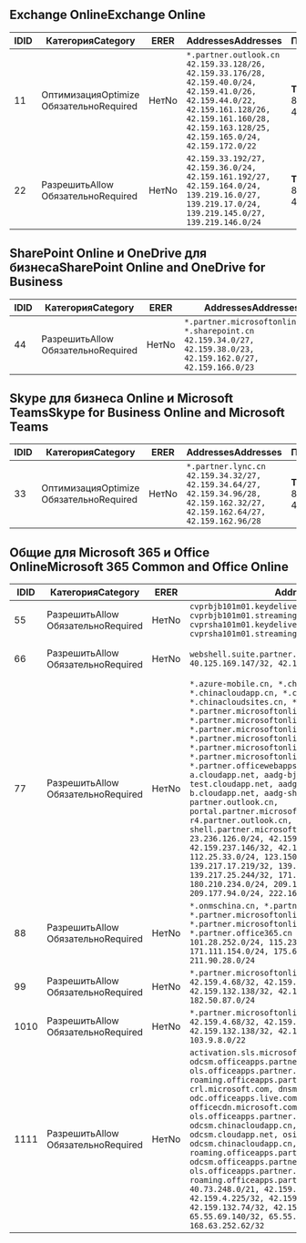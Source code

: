 <!--THIS FILE IS AUTOMATICALLY GENERATED. MANUAL CHANGES WILL BE OVERWRITTEN.-->
<!--Please contact the Office 365 Endpoints team with any questions.-->
<!--China endpoints version 2018073000-->
<!--File generated 2018-09-28 14:38:22.8626-->

## <a name="exchange-online"></a><span data-ttu-id="0de1e-101">Exchange Online</span><span class="sxs-lookup"><span data-stu-id="0de1e-101">Exchange Online</span></span>

<span data-ttu-id="0de1e-102">ID</span><span class="sxs-lookup"><span data-stu-id="0de1e-102">ID</span></span> | <span data-ttu-id="0de1e-103">Категория</span><span class="sxs-lookup"><span data-stu-id="0de1e-103">Category</span></span> | <span data-ttu-id="0de1e-104">ER</span><span class="sxs-lookup"><span data-stu-id="0de1e-104">ER</span></span> | <span data-ttu-id="0de1e-105">Addresses</span><span class="sxs-lookup"><span data-stu-id="0de1e-105">Addresses</span></span> | <span data-ttu-id="0de1e-106">Порты</span><span class="sxs-lookup"><span data-stu-id="0de1e-106">Ports</span></span>
-- | -------------------- | -- | --------------------------------------------------------------------------------------------------------------------------------------------------------------------------------------------------------- | ----------------
<span data-ttu-id="0de1e-107">1</span><span class="sxs-lookup"><span data-stu-id="0de1e-107">1</span></span> | <span data-ttu-id="0de1e-108">Оптимизация</span><span class="sxs-lookup"><span data-stu-id="0de1e-108">Optimize</span></span><BR><span data-ttu-id="0de1e-109">Обязательно</span><span class="sxs-lookup"><span data-stu-id="0de1e-109">Required</span></span> | <span data-ttu-id="0de1e-110">Нет</span><span class="sxs-lookup"><span data-stu-id="0de1e-110">No</span></span> | `*.partner.outlook.cn`<BR>`42.159.33.128/26, 42.159.33.176/28, 42.159.40.0/24, 42.159.41.0/26, 42.159.44.0/22, 42.159.161.128/26, 42.159.161.160/28, 42.159.163.128/25, 42.159.165.0/24, 42.159.172.0/22` | <span data-ttu-id="0de1e-111">**TCP:** 443, 80</span><span class="sxs-lookup"><span data-stu-id="0de1e-111">**TCP:** 443, 80</span></span>
<span data-ttu-id="0de1e-112">2</span><span class="sxs-lookup"><span data-stu-id="0de1e-112">2</span></span> | <span data-ttu-id="0de1e-113">Разрешить</span><span class="sxs-lookup"><span data-stu-id="0de1e-113">Allow</span></span><BR><span data-ttu-id="0de1e-114">Обязательно</span><span class="sxs-lookup"><span data-stu-id="0de1e-114">Required</span></span> | <span data-ttu-id="0de1e-115">Нет</span><span class="sxs-lookup"><span data-stu-id="0de1e-115">No</span></span> | `42.159.33.192/27, 42.159.36.0/24, 42.159.161.192/27, 42.159.164.0/24, 139.219.16.0/27, 139.219.17.0/24, 139.219.145.0/27, 139.219.146.0/24` | <span data-ttu-id="0de1e-116">**TCP:** 443, 80</span><span class="sxs-lookup"><span data-stu-id="0de1e-116">**TCP:** 443, 80</span></span>

## <a name="sharepoint-online-and-onedrive-for-business"></a><span data-ttu-id="0de1e-117">SharePoint Online и OneDrive для бизнеса</span><span class="sxs-lookup"><span data-stu-id="0de1e-117">SharePoint Online and OneDrive for Business</span></span>

<span data-ttu-id="0de1e-118">ID</span><span class="sxs-lookup"><span data-stu-id="0de1e-118">ID</span></span> | <span data-ttu-id="0de1e-119">Категория</span><span class="sxs-lookup"><span data-stu-id="0de1e-119">Category</span></span> | <span data-ttu-id="0de1e-120">ER</span><span class="sxs-lookup"><span data-stu-id="0de1e-120">ER</span></span> | <span data-ttu-id="0de1e-121">Addresses</span><span class="sxs-lookup"><span data-stu-id="0de1e-121">Addresses</span></span> | <span data-ttu-id="0de1e-122">Порты</span><span class="sxs-lookup"><span data-stu-id="0de1e-122">Ports</span></span>
-- | ----------------- | -- | --------------------------------------------------------------------------------------------------------------------- | ----------------
<span data-ttu-id="0de1e-123">4</span><span class="sxs-lookup"><span data-stu-id="0de1e-123">4</span></span> | <span data-ttu-id="0de1e-124">Разрешить</span><span class="sxs-lookup"><span data-stu-id="0de1e-124">Allow</span></span><BR><span data-ttu-id="0de1e-125">Обязательно</span><span class="sxs-lookup"><span data-stu-id="0de1e-125">Required</span></span> | <span data-ttu-id="0de1e-126">Нет</span><span class="sxs-lookup"><span data-stu-id="0de1e-126">No</span></span> | `*.partner.microsoftonline.cn, *.sharepoint.cn`<BR>`42.159.34.0/27, 42.159.38.0/23, 42.159.162.0/27, 42.159.166.0/23` | <span data-ttu-id="0de1e-127">**TCP:** 443, 80</span><span class="sxs-lookup"><span data-stu-id="0de1e-127">**TCP:** 443, 80</span></span>

## <a name="skype-for-business-online-and-microsoft-teams"></a><span data-ttu-id="0de1e-128">Skype для бизнеса Online и Microsoft Teams</span><span class="sxs-lookup"><span data-stu-id="0de1e-128">Skype for Business Online and Microsoft Teams</span></span>

<span data-ttu-id="0de1e-129">ID</span><span class="sxs-lookup"><span data-stu-id="0de1e-129">ID</span></span> | <span data-ttu-id="0de1e-130">Категория</span><span class="sxs-lookup"><span data-stu-id="0de1e-130">Category</span></span> | <span data-ttu-id="0de1e-131">ER</span><span class="sxs-lookup"><span data-stu-id="0de1e-131">ER</span></span> | <span data-ttu-id="0de1e-132">Addresses</span><span class="sxs-lookup"><span data-stu-id="0de1e-132">Addresses</span></span> | <span data-ttu-id="0de1e-133">Порты</span><span class="sxs-lookup"><span data-stu-id="0de1e-133">Ports</span></span>
-- | -------------------- | -- | -------------------------------------------------------------------------------------------------------------------------------- | ----------------
<span data-ttu-id="0de1e-134">3</span><span class="sxs-lookup"><span data-stu-id="0de1e-134">3</span></span> | <span data-ttu-id="0de1e-135">Оптимизация</span><span class="sxs-lookup"><span data-stu-id="0de1e-135">Optimize</span></span><BR><span data-ttu-id="0de1e-136">Обязательно</span><span class="sxs-lookup"><span data-stu-id="0de1e-136">Required</span></span> | <span data-ttu-id="0de1e-137">Нет</span><span class="sxs-lookup"><span data-stu-id="0de1e-137">No</span></span> | `*.partner.lync.cn`<BR>`42.159.34.32/27, 42.159.34.64/27, 42.159.34.96/28, 42.159.162.32/27, 42.159.162.64/27, 42.159.162.96/28` | <span data-ttu-id="0de1e-138">**TCP:** 443, 80</span><span class="sxs-lookup"><span data-stu-id="0de1e-138">**TCP:** 443, 80</span></span>

## <a name="microsoft-365-common-and-office-online"></a><span data-ttu-id="0de1e-139">Общие для Microsoft 365 и Office Online</span><span class="sxs-lookup"><span data-stu-id="0de1e-139">Microsoft 365 Common and Office Online</span></span>

<span data-ttu-id="0de1e-140">ID</span><span class="sxs-lookup"><span data-stu-id="0de1e-140">ID</span></span> | <span data-ttu-id="0de1e-141">Категория</span><span class="sxs-lookup"><span data-stu-id="0de1e-141">Category</span></span> | <span data-ttu-id="0de1e-142">ER</span><span class="sxs-lookup"><span data-stu-id="0de1e-142">ER</span></span> | <span data-ttu-id="0de1e-143">Addresses</span><span class="sxs-lookup"><span data-stu-id="0de1e-143">Addresses</span></span> | <span data-ttu-id="0de1e-144">Порты</span><span class="sxs-lookup"><span data-stu-id="0de1e-144">Ports</span></span>
-- | ----------------- | -- | ---------------------------------------------------------------------------------------------------------------------------------------------------------------------------------------------------------------------------------------------------------------------------------------------------------------------------------------------------------------------------------------------------------------------------------------------------------------------------------------------------------------------------------------------------------------------------------------------------------------------------------------------------------------------------------------------------------------------------------------------------------------------------------------------------------------------------------------------------------------------------------------------------------------------------------------------------------------------------------------------------------------------------------------------------------------------------------- | ----------------
<span data-ttu-id="0de1e-145">5</span><span class="sxs-lookup"><span data-stu-id="0de1e-145">5</span></span> | <span data-ttu-id="0de1e-146">Разрешить</span><span class="sxs-lookup"><span data-stu-id="0de1e-146">Allow</span></span><BR><span data-ttu-id="0de1e-147">Обязательно</span><span class="sxs-lookup"><span data-stu-id="0de1e-147">Required</span></span> | <span data-ttu-id="0de1e-148">Нет</span><span class="sxs-lookup"><span data-stu-id="0de1e-148">No</span></span> | `cvprbjb101m01.keydelivery.mediaservices.chinacloudapi.cn, cvprbjb101m01.streaming.mediaservices.chinacloudapi.cn, cvprsha101m01.keydelivery.mediaservices.chinacloudapi.cn, cvprsha101m01.streaming.mediaservices.chinacloudapi.cn` | <span data-ttu-id="0de1e-149">**TCP:** 443, 80</span><span class="sxs-lookup"><span data-stu-id="0de1e-149">**TCP:** 443, 80</span></span>
<span data-ttu-id="0de1e-150">6</span><span class="sxs-lookup"><span data-stu-id="0de1e-150">6</span></span> | <span data-ttu-id="0de1e-151">Разрешить</span><span class="sxs-lookup"><span data-stu-id="0de1e-151">Allow</span></span><BR><span data-ttu-id="0de1e-152">Обязательно</span><span class="sxs-lookup"><span data-stu-id="0de1e-152">Required</span></span> | <span data-ttu-id="0de1e-153">Нет</span><span class="sxs-lookup"><span data-stu-id="0de1e-153">No</span></span> | `webshell.suite.partner.microsoftonline.cn`<BR>`40.125.169.147/32, 42.159.201.24/32` | <span data-ttu-id="0de1e-154">**TCP:** 443, 80</span><span class="sxs-lookup"><span data-stu-id="0de1e-154">**TCP:** 443, 80</span></span>
<span data-ttu-id="0de1e-155">7</span><span class="sxs-lookup"><span data-stu-id="0de1e-155">7</span></span> | <span data-ttu-id="0de1e-156">Разрешить</span><span class="sxs-lookup"><span data-stu-id="0de1e-156">Allow</span></span><BR><span data-ttu-id="0de1e-157">Обязательно</span><span class="sxs-lookup"><span data-stu-id="0de1e-157">Required</span></span> | <span data-ttu-id="0de1e-158">Нет</span><span class="sxs-lookup"><span data-stu-id="0de1e-158">No</span></span> | `*.azure-mobile.cn, *.chinacloudapi.cn, *.chinacloudapp.cn, *.chinacloud-mobile.cn, *.chinacloudsites.cn, *.partner.microsoftonline-m.cn, *.partner.microsoftonline-m.net.cn, *.partner.microsoftonline-m-i.cn, *.partner.microsoftonline-m-i.net.cn, *.partner.microsoftonline-p.net.cn, *.partner.microsoftonline-p-i.cn, *.partner.microsoftonline-p-i.net.cn, *.partner.officewebapps.cn, *.windowsazure.cn, aadg-bjb-a.cloudapp.net, aadg-bjb-b.cloudapp.net, aadg-bjb-test.cloudapp.net, aadg-sha-a.cloudapp.net, aadg-sha-b.cloudapp.net, aadg-sha-test.cloudapp.net, partner.outlook.cn, portal.partner.microsoftonline.cdnsvc.com, r4.partner.outlook.cn, shell.partner.microsoftonline.cdnsvc.com`<BR>`23.236.126.0/24, 42.159.224.122/32, 42.159.233.91/32, 42.159.237.146/32, 42.159.238.120/32, 58.68.168.0/24, 112.25.33.0/24, 123.150.49.0/24, 125.65.247.0/24, 139.217.17.219/32, 139.217.19.156/32, 139.217.21.3/32, 139.217.25.244/32, 171.107.84.0/24, 180.210.232.0/24, 180.210.234.0/24, 209.177.86.0/24, 209.177.90.0/24, 209.177.94.0/24, 222.161.226.0/24` | <span data-ttu-id="0de1e-159">**TCP:** 443, 80</span><span class="sxs-lookup"><span data-stu-id="0de1e-159">**TCP:** 443, 80</span></span>
<span data-ttu-id="0de1e-160">8</span><span class="sxs-lookup"><span data-stu-id="0de1e-160">8</span></span> | <span data-ttu-id="0de1e-161">Разрешить</span><span class="sxs-lookup"><span data-stu-id="0de1e-161">Allow</span></span><BR><span data-ttu-id="0de1e-162">Обязательно</span><span class="sxs-lookup"><span data-stu-id="0de1e-162">Required</span></span> | <span data-ttu-id="0de1e-163">Нет</span><span class="sxs-lookup"><span data-stu-id="0de1e-163">No</span></span> | `*.onmschina.cn, *.partner.microsoftonline.net.cn, *.partner.microsoftonline-i.cn, *.partner.microsoftonline-i.net.cn, *.partner.office365.cn`<BR>`101.28.252.0/24, 115.231.150.0/24, 123.235.32.0/24, 171.111.154.0/24, 175.6.10.0/24, 180.210.229.0/24, 211.90.28.0/24` | <span data-ttu-id="0de1e-164">**TCP:** 443, 80</span><span class="sxs-lookup"><span data-stu-id="0de1e-164">**TCP:** 443, 80</span></span>
<span data-ttu-id="0de1e-165">9</span><span class="sxs-lookup"><span data-stu-id="0de1e-165">9</span></span> | <span data-ttu-id="0de1e-166">Разрешить</span><span class="sxs-lookup"><span data-stu-id="0de1e-166">Allow</span></span><BR><span data-ttu-id="0de1e-167">Обязательно</span><span class="sxs-lookup"><span data-stu-id="0de1e-167">Required</span></span> | <span data-ttu-id="0de1e-168">Нет</span><span class="sxs-lookup"><span data-stu-id="0de1e-168">No</span></span> | `*.partner.microsoftonline-p.cn`<BR>`42.159.4.68/32, 42.159.4.200/32, 42.159.7.156/32, 42.159.132.138/32, 42.159.133.17/32, 42.159.135.78/32, 182.50.87.0/24` | <span data-ttu-id="0de1e-169">**TCP:** 443, 80</span><span class="sxs-lookup"><span data-stu-id="0de1e-169">**TCP:** 443, 80</span></span>
<span data-ttu-id="0de1e-170">10</span><span class="sxs-lookup"><span data-stu-id="0de1e-170">10</span></span> | <span data-ttu-id="0de1e-171">Разрешить</span><span class="sxs-lookup"><span data-stu-id="0de1e-171">Allow</span></span><BR><span data-ttu-id="0de1e-172">Обязательно</span><span class="sxs-lookup"><span data-stu-id="0de1e-172">Required</span></span> | <span data-ttu-id="0de1e-173">Нет</span><span class="sxs-lookup"><span data-stu-id="0de1e-173">No</span></span> | `*.partner.microsoftonline.cn`<BR>`42.159.4.68/32, 42.159.4.200/32, 42.159.7.156/32, 42.159.132.138/32, 42.159.133.17/32, 42.159.135.78/32, 103.9.8.0/22` | <span data-ttu-id="0de1e-174">**TCP:** 443, 80</span><span class="sxs-lookup"><span data-stu-id="0de1e-174">**TCP:** 443, 80</span></span>
<span data-ttu-id="0de1e-175">11</span><span class="sxs-lookup"><span data-stu-id="0de1e-175">11</span></span> | <span data-ttu-id="0de1e-176">Разрешить</span><span class="sxs-lookup"><span data-stu-id="0de1e-176">Allow</span></span><BR><span data-ttu-id="0de1e-177">Обязательно</span><span class="sxs-lookup"><span data-stu-id="0de1e-177">Required</span></span> | <span data-ttu-id="0de1e-178">Нет</span><span class="sxs-lookup"><span data-stu-id="0de1e-178">No</span></span> | `activation.sls.microsoft.com, bjb-odcsm.officeapps.partner.office365.cn, bjb-ols.officeapps.partner.office365.cn, bjb-roaming.officeapps.partner.office365.cn, crl.microsoft.com, dnsmop.chinacloudapp.cn, odc.officeapps.live.com, office15client.microsoft.com, officecdn.microsoft.com, ols.officeapps.partner.office365.cn, osi-prod-bjb01-odcsm.chinacloudapp.cn, osiprod-scus01-odcsm.cloudapp.net, osi-prod-sha01-odcsm.chinacloudapp.cn, roaming.officeapps.partner.office365.cn, sha-odcsm.officeapps.partner.office365.cn, sha-ols.officeapps.partner.office365.cn, sha-roaming.officeapps.partner.office365.cn`<BR>`40.73.248.0/21, 42.159.4.45/32, 42.159.4.50/32, 42.159.4.225/32, 42.159.7.13/32, 42.159.132.73/32, 42.159.132.74/32, 42.159.132.75/32, 65.52.98.231/32, 65.55.69.140/32, 65.55.227.140/32, 70.37.81.47/32, 168.63.252.62/32` | <span data-ttu-id="0de1e-179">**TCP:** 443, 80</span><span class="sxs-lookup"><span data-stu-id="0de1e-179">**TCP:** 443, 80</span></span>
